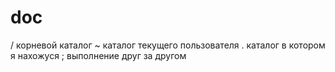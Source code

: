 # doc
/ корневой каталог 
~ каталог текущего пользователя
. каталог в котором я нахожуся
; выполнение друг за другом
